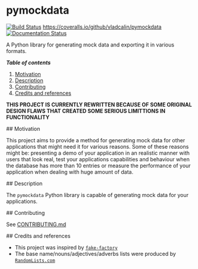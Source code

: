 # pymockdata 
[![Build Status](https://travis-ci.org/vladcalin/pymockdata.svg?branch=master)](https://travis-ci.org/vladcalin/pymockdata)
https://coveralls.io/github/vladcalin/pymockdata
[![Documentation Status](https://readthedocs.org/projects/pymockdata/badge/?version=latest)](http://pymockdata.readthedocs.io/en/latest/?badge=latest)

A Python library for generating mock data and exporting it in various formats.

***Table of contents***

1. [Motivation](#motivation)
2. [Description](#description)
3. [Contributing](#contributing)
4. [Credits and references](#credits)

**THIS PROJECT IS CURRENTLY REWRITTEN BECAUSE OF SOME ORIGINAL DESIGN FLAWS THAT CREATED SOME SERIOUS LIMITTIONS IN FUNCTIONALITY**


<a name="motivation"/>
## Motivation

This project aims to provide a method for generating mock data for other
applications that might need it for various reasons. Some of these reasons 
might be: presenting a demo of your application in an realistic manner
 with users that look real, test your applications capabilities and behaviour when 
the database has more than 10 entries or measure the performance of your application
when dealing with huge amount of data.

<a name="description"/>
## Description

The `pymockdata` Python library is capable of generating mock data for your applications.


<a name="contributing"/>
## Contributing

See [CONTRIBUTING.md](CONTRIBUTING.md)

<a name="credits"/>
## Credits and references

- This project was inspired by [`fake-factory`](https://github.com/joke2k/faker)
- The base name/nouns/adjectives/adverbs lists were produced by [`RandomLists.com`](<https://www.randomlists.com/>)

